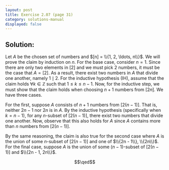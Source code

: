 ```yaml
---
layout: post
title: Exercise 2.07 (page 31)
category: solutions-manual
displayed: false
---
```


## Solution:

Let $A$ be the chosen set of numbers and $[n] = \\{1, 2, \ldots, n\\}$. We will prove the claim by induction on $n$. For the base case, consider $n = 1$. Since there are only two elements in $[2]$ and we must pick $2$ numbers, it must be the case that $A = [2]$. As a result, there exist two numbers in $A$ that divide one another, namely $1 \mid 2$. For the inductive hypothesis (IH), assume that the claim holds $\forall k \in \mathbb{Z}$ such that $1 \leq k \leq n - 1$. Now, for the inductive step, we must show that the claim holds when choosing $n + 1$ numbers from $[2n]$. We have three cases.

For the first, suppose $A$ consists of $n + 1$ numbers from $[2(n - 1)]$. That is, neither $2n - 1$ nor $2n$ is in $A$. By the inductive hypothesis (specifically when $k = n - 1$), for any $n$-subset of $[2(n - 1)]$, there exist two numbers that divide one another. Now, observe that this also holds for $A$ since $A$ contains more than $n$ numbers from $[2(n - 1)]$. 

By the same reasoning, the claim is also true for the second case where $A$ is the union of some $n$-subset of $[2(n - 1)]$ and one of $\\{2n - 1\\}, \\{2n\\}$. For the final case, suppose $A$ is the union of some $(n - 1)$-subset of $[2(n - 1)]$ and $\\{2n - 1, 2n\\}$.

$$\qed$$